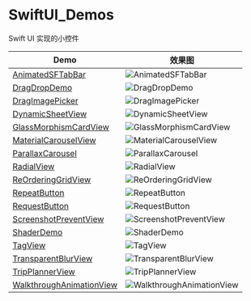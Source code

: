 # SwiftUI_Demos

Swift UI 实现的小控件

| Demo                                                  |  效果图                                                                                |
| ----------------------------------------------------  |  -----------------------------------------------------------------------------------  |     
| [AnimatedSFTabBar        ](AnimatedSFTabBar        )  |  ![AnimatedSFTabBar         ](AnimatedSFTabBar/AnimatedSFTabBar.gif)                  |     
| [DragDropDemo            ](DragDropDemo            )  |  ![DragDropDemo             ](DragDropDemo/DragDropDemo.gif)                          |     
| [DragImagePicker         ](DragImagePicker         )  |  ![DragImagePicker          ](DragImagePicker/DragImagePicker.gif)                    |     
| [DynamicSheetView        ](DynamicSheetView        )  |  ![DynamicSheetView         ](DynamicSheetView/DynamicSheetView.gif)                  |     
| [GlassMorphismCardView   ](GlassMorphismCardView   )  |  ![GlassMorphismCardView    ](GlassMorphismCardView/GlassMorphismCardView.gif)        |     
| [MaterialCarouselView    ](MaterialCarouselView    )  |  ![MaterialCarouselView     ](MaterialCarouselView/MaterialCarouselView.gif)          |     
| [ParallaxCarousel        ](ParallaxCarousel        )  |  ![ParallaxCarousel         ](ParallaxCarousel/ParallaxCarousel.gif)                  |     
| [RadialView              ](RadialView              )  |  ![RadialView               ](RadialView/RadialView.gif)                              |     
| [ReOrderingGridView      ](ReOrderingGridView      )  |  ![ReOrderingGridView       ](ReOrderingGridView/ReOrderingGridView.gif)              |     
| [RepeatButton            ](RepeatButton            )  |  ![RepeatButton             ](RepeatButton/RepeatButton.gif)                          |     
| [RequestButton           ](RequestButton           )  |  ![RequestButton            ](RequestButton/RequestButton.gif)                        |     
| [ScreenshotPreventView   ](ScreenshotPreventView   )  |  ![ScreenshotPreventView    ](ScreenshotPreventView/ScreenshotPreventView.gif)        |     
| [ShaderDemo              ](ShaderDemo              )  |  ![ShaderDemo               ](ShaderDemo/ShaderDemo.gif)                              |     
| [TagView                 ](TagView                 )  |  ![TagView                  ](TagView/TagView.gif)                                    |     
| [TransparentBlurView     ](TransparentBlurView     )  |  ![TransparentBlurView      ](TransparentBlurView/TransparentBlurView.gif)            |     
| [TripPlannerView         ](TripPlannerView         )  |  ![TripPlannerView          ](TripPlannerView/TripPlannerView.gif)                    |     
| [WalkthroughAnimationView](WalkthroughAnimationView)  |  ![WalkthroughAnimationView ](WalkthroughAnimationView/WalkthroughAnimationView.gif)  |     


